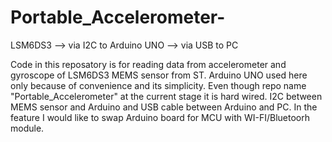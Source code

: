 # Portable_Accelerometer-
LSM6DS3 --> via I2C to Arduino UNO --> via USB to PC

Code in this reposatory is for reading data from accelerometer and gyroscope of LSM6DS3 MEMS sensor from ST.
Arduino UNO used here only because of convenience and its simplicity.
Even though repo name "Portable_Accelerometer" at the current stage it is hard wired. I2C between MEMS sensor and Arduino
and USB cable between Arduino and PC.
In the feature I would like to swap Arduino board for MCU with WI-FI/Bluetoorh module.
